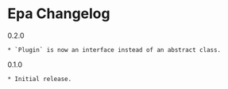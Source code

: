 Epa Changelog
=============

0.2.0

	* `Plugin` is now an interface instead of an abstract class.

0.1.0

	* Initial release.